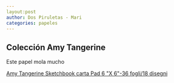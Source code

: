 ```yaml
---
layout:post
author: Dos Piruletas - Mari
categories: papeles
---
```


## Colección Amy Tangerine

Este papel mola mucho

<a rel="nofollow" href="http://www.amazon.es/gp/product/B007QNOQLI/ref=as_li_ss_tl?ie=UTF8&camp=3626&creative=24822&creativeASIN=B007QNOQLI&linkCode=as2&tag=materiascrapb-21">Amy Tangerine Sketchbook carta Pad 6 "X 6"-36 fogli/18 disegni</a><img src="http://ir-es.amazon-adsystem.com/e/ir?t=materiascrapb-21&l=as2&o=30&a=B007QNOQLI" width="1" height="1" border="0" alt="" style="border:none !important; margin:0px !important;" />
